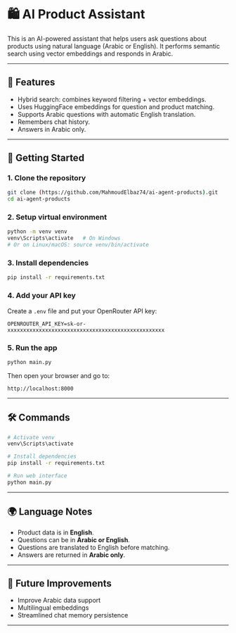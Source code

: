 # 🛍️ AI Product Assistant


This is an AI-powered assistant that helps users ask questions about products using natural language (Arabic or English). It performs semantic search using vector embeddings and responds in Arabic.

---

## 🧠 Features

- Hybrid search: combines keyword filtering + vector embeddings.
- Uses HuggingFace embeddings for question and product matching.
- Supports Arabic questions with automatic English translation.
- Remembers chat history.
- Answers in Arabic only.

---

## 🚀 Getting Started

### 1. Clone the repository
```bash
git clone (https://github.com/MahmoudElbaz74/ai-agent-products).git
cd ai-agent-products
```

### 2. Setup virtual environment
```bash
python -m venv venv
venv\Scripts\activate   # On Windows
# Or on Linux/macOS: source venv/bin/activate
```

### 3. Install dependencies
```bash
pip install -r requirements.txt
```

### 4. Add your API key

Create a `.env` file and put your OpenRouter API key:
```
OPENROUTER_API_KEY=sk-or-xxxxxxxxxxxxxxxxxxxxxxxxxxxxxxxxxxxxxxxxxxxxxxxxxx
```

### 5. Run the app
```bash
python main.py
```

Then open your browser and go to:
```
http://localhost:8000
```

---

## 🛠️ Commands

```bash
# Activate venv
venv\Scripts\activate

# Install dependencies
pip install -r requirements.txt

# Run web interface
python main.py
```

---

## 🌍 Language Notes

- Product data is in **English**.
- Questions can be in **Arabic or English**.
- Questions are translated to English before matching.
- Answers are returned in **Arabic only**.

---

## 🧠 Future Improvements

- Improve Arabic data support
- Multilingual embeddings
- Streamlined chat memory persistence

---
 
 
